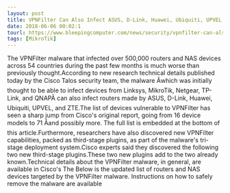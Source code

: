 ```yaml
---
layout: post
title: VPNFilter Can Also Infect ASUS, D-Link, Huawei, Ubiquiti, UPVEL, and ZTE Devices
date: 2018-06-06 00:02:1
tourl: https://www.bleepingcomputer.com/news/security/vpnfilter-can-also-infect-asus-d-link-huawei-ubiquiti-upvel-and-zte-devices/
tags: [MikroTik]
---
```

The VPNFilter malware that infected over 500,000 routers and NAS devices across 54 countries during the past few months is much worse than previously thought.According to new research technical details published today by the Cisco Talos security team, the malware Âwhich was initially thought to be able to infect devices from Linksys, MikroTik, Netgear, TP-Link, and QNAPÂ can also infect routers made by ASUS, D-Link, Huawei, Ubiquiti, UPVEL, and ZTE.The list of devices vulnerable to VPNFilter has seen a sharp jump from Cisco's original report, going from 16 device models to 71 Âand possibly more. The full list is embedded at the bottom of this article.Furthermore, researchers have also discovered new VPNFilter capabilities, packed as third-stage plugins, as part of the malware's tri-stage deployment system.Cisco experts said they discovered the following two new third-stage plugins.These two new plugins add to the two already known.Technical details about the VPNFilter malware, in general, are available in Cisco's The Below is the updated list of routers and NAS devices targeted by the VPNFilter malware. Instructions on how to safely remove the malware are available 